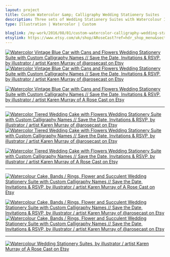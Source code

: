 ```yaml
---
layout: project
title: Custom Watercolor &amp; Calligraphy Wedding Stationery Suites
description: Three sets of Wedding Stationery Suites with Watercolour Illustrations and Custom Callgraphy Lettering.
type: Illustration | Watercolor | Custom

bloglink: /my-work/2016/08/01/custom-watercolor-calligraphy-wedding-stationery-suites.html
etsylink: https://www.etsy.com/uk/shop/ARoseCast?ref=hdr_shop_menu&section_id=19577242
---
```


<div class="row">
    <div class="col-md-6">
        <a href="https://www.etsy.com/uk/shop/ARoseCast?ref=hdr_shop_menu&section_id=19577242" title="Watercolor Vintage Blue Car with Cans and Flowers Wedding Stationery Suite with Custom Calligraphy Names // Save the Date, Invitations &amp; RSVP, by illustrator / artist Karen Murray of A Rose Cast on Etsy"><img src="/assets/shop/wedding-stationery/wedding-stationery006.jpg" alt="Watercolor Vintage Blue Car with Cans and Flowers Wedding Stationery Suite with Custom Calligraphy Names // Save the Date, Invitations &amp; RSVP, by illustrator / artist Karen Murray of @arosecast on Etsy"></a>
    </div>
     <div class="col-md-6">
        <a href="https://www.etsy.com/uk/shop/ARoseCast?ref=hdr_shop_menu&section_id=19577242" title="Watercolor Vintage Blue Car with Cans and Flowers Wedding Stationery Suite with Custom Calligraphy Names // Save the Date, Invitations &amp; RSVP, by illustrator / artist Karen Murray of A Rose Cast on Etsy"><img src="/assets/shop/wedding-stationery/wedding-stationery009.jpg" alt="Watercolor Vintage Blue Car with Cans and Flowers Wedding Stationery Suite with Custom Calligraphy Names // Save the Date, Invitations &amp; RSVP, by illustrator / artist Karen Murray of @arosecast on Etsy"></a>
    </div>
</div>

[![Watercolor Vintage Blue Car with Cans and Flowers Wedding Stationery Suite with Custom Calligraphy Names // Save the Date, Invitations &amp; RSVP, by illustrator / artist Karen Murray of A Rose Cast on Etsy](/assets/shop/wedding-stationery/wedding-stationery007.jpg)](https://www.etsy.com/uk/shop/ARoseCast?ref=hdr_shop_menu&section_id=19577242 "Watercolor Vintage Blue Car with Cans and Flowers Wedding Stationery Suite with Custom Calligraphy Names // Save the Date, Invitations &amp; RSVP, by illustrator / artist Karen Murray of @arosecast on Etsy")


<hr>

<div class="row">
    <div class="col-md-6">
        <a href="https://www.etsy.com/uk/shop/ARoseCast?ref=hdr_shop_menu&section_id=19577242" title="Watercolor Tiered Wedding Cake with Flowers Wedding Stationery Suite with Custom Calligraphy Names // Save the Date, Invitations &amp; RSVP, by illustrator / artist Karen Murray of A Rose Cast on Etsy"><img src="/assets/shop/wedding-stationery/wedding-stationery001.jpg" alt="Watercolor Tiered Wedding Cake with Flowers Wedding Stationery Suite with Custom Calligraphy Names // Save the Date, Invitations &amp; RSVP, by illustrator / artist Karen Murray of @arosecast on Etsy"></a>
    </div>
     <div class="col-md-6">
        <a href="https://www.etsy.com/uk/shop/ARoseCast?ref=hdr_shop_menu&section_id=19577242" title="Watercolor Tiered Wedding Cake with Flowers Wedding Stationery Suite with Custom Calligraphy Names // Save the Date, Invitations &amp; RSVP, by illustrator / artist Karen Murray of A Rose Cast on Etsy"><img src="/assets/shop/wedding-stationery/wedding-stationery002.jpg" alt="Watercolor Tiered Wedding Cake with Flowers Wedding Stationery Suite with Custom Calligraphy Names // Save the Date, Invitations &amp; RSVP, by illustrator / artist Karen Murray of @arosecast on Etsy"></a>
    </div>
</div>

[![Watercolor Tiered Wedding Cake with Flowers Wedding Stationery Suite with Custom Calligraphy Names // Save the Date, Invitations &amp; RSVP, by illustrator / artist Karen Murray of A Rose Cast on Etsy](/assets/shop/wedding-stationery/wedding-stationery005.jpg)](https://www.etsy.com/uk/shop/ARoseCast?ref=hdr_shop_menu&section_id=19577242 "Watercolor Tiered Wedding Cake with Flowers Wedding Stationery Suite with Custom Calligraphy Names // Save the Date, Invitations &amp; RSVP, by illustrator / artist Karen Murray of @arosecast on Etsy")

<hr>

[![Watercolour Cake, Bands / Rings, Flower and Succulent Wedding Stationery Suite with Custom Calligraphy Names // Save the Date, Invitations &amp; RSVP, by illustrator / artist Karen Murray of A Rose Cast on Etsy](/assets/shop/wedding-stationery/wedding-stationery011.jpg)](https://www.etsy.com/uk/shop/ARoseCast?ref=hdr_shop_menu&section_id=19577242 "Watercolour Cake, Bands / Rings, Flower and Succulent Wedding Stationery Suite with Custom Calligraphy Names // Save the Date, Invitations &amp; RSVPby illustrator / artist Karen Murray of @arosecast on Etsy")

<div class="row">
    <div class="col-md-6">
        <a href="https://www.etsy.com/uk/shop/ARoseCast?ref=hdr_shop_menu&section_id=19577242" title="Watercolour Cake, Bands / Rings, Flower and Succulent Wedding Stationery Suite with Custom Calligraphy Names // Save the Date, Invitations &amp; RSVP, by illustrator / artist Karen Murray of A Rose Cast on Etsy"><img src="/assets/shop/wedding-stationery/wedding-stationery013.jpg" alt="Watercolour Cake, Bands / Rings, Flower and Succulent Wedding Stationery Suite with Custom Calligraphy Names // Save the Date, Invitations &amp; RSVP, by illustrator / artist Karen Murray of @arosecast on Etsy"></a>
    </div>
     <div class="col-md-6">
        <a href="https://www.etsy.com/uk/shop/ARoseCast?ref=hdr_shop_menu&section_id=19577242" title="Watercolour Cake, Bands / Rings, Flower and Succulent Wedding Stationery Suite with Custom Calligraphy Names // Save the Date, Invitations &amp; RSVP, by illustrator / artist Karen Murray of A Rose Cast on Etsy"><img src="/assets/shop/wedding-stationery/wedding-stationery016.jpg" alt="Watercolour Cake, Bands / Rings, Flower and Succulent Wedding Stationery Suite with Custom Calligraphy Names // Save the Date, Invitations &amp; RSVP, by illustrator / artist Karen Murray of @arosecast on Etsy"></a>
    </div>
</div>

<hr>

[![Watercolour Wedding Stationery Suites, by illustrator / artist Karen Murray of A Rose Cast on Etsy](/assets/shop/wedding-stationery/wedding-stationery021.jpg)](https://www.etsy.com/uk/shop/ARoseCast?ref=hdr_shop_menu&section_id=19577242 "Watercolour Wedding Stationery Suites, by illustrator / artist Karen Murray of @arosecast on Etsy")